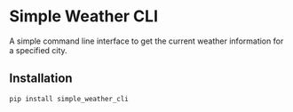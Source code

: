 # Simple Weather CLI

A simple command line interface to get the current weather information for a specified city.

## Installation

```bash
pip install simple_weather_cli
